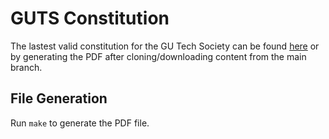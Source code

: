 # GUTS Constitution

The lastest valid constitution for the GU Tech Society can be found [here](https://gutechsoc.com/files/constitution2021.pdf "GUTS Constitution 2020") or by generating the PDF after cloning/downloading content from the main branch.

## File Generation

Run `make` to generate the PDF file. 
